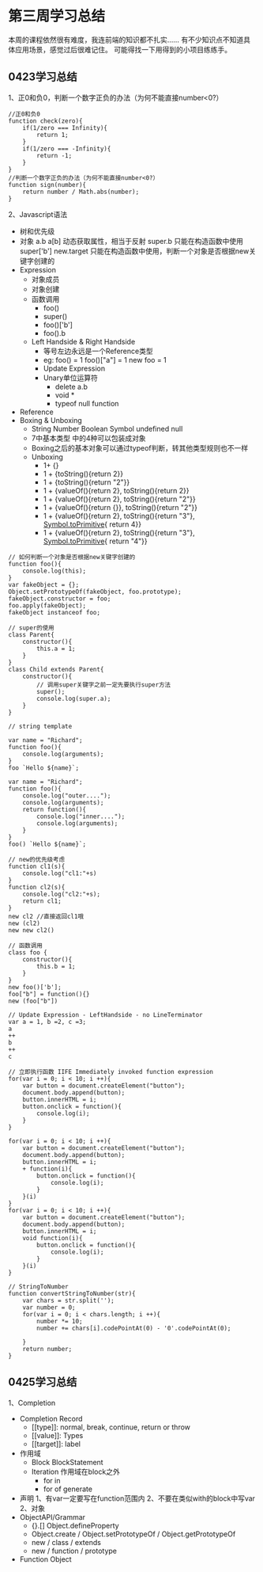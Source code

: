 # 第三周学习总结

本周的课程依然很有难度，我连前端的知识都不扎实……
有不少知识点不知道具体应用场景，感觉过后很难记住。
可能得找一下用得到的小项目练练手。

## 0423学习总结
1、正0和负0，判断一个数字正负的办法（为何不能直接number<0?）
```
//正0和负0
function check(zero){
	if(1/zero === Infinity){
		return 1;
	}
	if(1/zero === -Infinity){
		return -1;
	}
}
//判断一个数字正负的办法（为何不能直接number<0?）
function sign(number){
	return number / Math.abs(number);
}

```

2、Javascript语法
* 树和优先级
* 对象
  a.b
  a[b]         动态获取属性，相当于反射
  super.b      只能在构造函数中使用
  super['b']
  new.target   只能在构造函数中使用，判断一个对象是否根据new关键字创建的
* Expression
  * 对象成员
  * 对象创建
  * 函数调用
    * foo()
	* super()
	* foo()['b']
	* foo().b
  * Left Handside & Right Handside
    * 等号左边永远是一个Reference类型
	* eg:  foo() = 1     foo()["a"] = 1   new foo = 1
    * Update Expression
	* Unary单位运算符  
	  * delete a.b
	  * void *
	  * typeof null function
* Reference 
* Boxing & Unboxing
  * String  Number Boolean Symbol  undefined null
  * 7中基本类型 中的4种可以包装成对象
  * Boxing之后的基本对象可以通过typeof判断，转其他类型规则也不一样
  * Unboxing
    * 1+ {}
	* 1 + {toString(){return 2}}
	* 1 + {toString(){return "2"}}
	* 1 + {valueOf(){return 2}, toString(){return 2}}
	* 1 + {valueOf(){return 2}, toString(){return "2"}}
	* 1 + {valueOf(){return {}}, toString(){return "2"}}
	* 1 + {valueOf(){return 2}, toString(){return "3"}, [Symbol.toPrimitive](){ return 4}}
	* 1 + {valueOf(){return 2}, toString(){return "3"}, [Symbol.toPrimitive](){ return "4"}}
  
```
// 如何判断一个对象是否根据new关键字创建的
function foo(){
	console.log(this);
}
var fakeObject = {};
Object.setPrototypeOf(fakeObject, foo.prototype);
fakeObject.constructor = foo;
foo.apply(fakeObject);
fakeObject instanceof foo;

// super的使用
class Parent{
	constructor(){
		this.a = 1;
	}
}
class Child extends Parent{
	constructor(){
	    // 调用super关键字之前一定先要执行super方法
		super();
		console.log(super.a);
	}
}

// string template

var name = "Richard";
function foo(){
	console.log(arguments);
}
foo `Hello ${name}`;

var name = "Richard";
function foo(){
	console.log("outer....");
	console.log(arguments);
	return function(){
		console.log("inner....");
		console.log(arguments);
	}
}
foo() `Hello ${name}`;

// new的优先级考虑
function cl1(s){
	console.log("cl1:"+s)
}
function cl2(s){
	console.log("cl2:"+s);
	return cl1;
}
new cl2 //直接返回cl1哦
new (cl2)
new new cl2()

// 函数调用
class foo {
	constructor(){
		this.b = 1;
	}
}
new foo()['b'];
foo["b"] = function(){}
new (foo["b"])

// Update Expression - LeftHandside - no LineTerminator
var a = 1, b =2, c =3;
a
++
b
++
c

// 立即执行函数 IIFE Immediately invoked function expression
for(var i = 0; i < 10; i ++){
	var button = document.createElement("button");
	document.body.append(button);
	button.innerHTML = i;
	button.onclick = function(){
		console.log(i);
	}
}

for(var i = 0; i < 10; i ++){
	var button = document.createElement("button");
	document.body.append(button);
	button.innerHTML = i;
	+ function(i){
		button.onclick = function(){
			console.log(i);
		}
	}(i)
}
for(var i = 0; i < 10; i ++){
	var button = document.createElement("button");
	document.body.append(button);
	button.innerHTML = i;
	void function(i){
		button.onclick = function(){
			console.log(i);
		}
	}(i)
}

// StringToNumber
function convertStringToNumber(str){
	var chars = str.split('');
	var number = 0;
	for(var i = 0; i < chars.length; i ++){
		number *= 10;
		number += chars[i].codePointAt(0) - '0'.codePointAt(0);
		
	}
	return number;
}
```



## 0425学习总结

1、Completion
* Completion Record
  * [[type]]: normal, break, continue, return or throw
  * [[value]]: Types
  * [[target]]: label
* 作用域
  * Block BlockStatement
  * Iteration      作用域在block之外
	* for in
	* for of       generate
* 声明
  1、有var一定要写在function范围内
  2、不要在类似with的block中写var
2、对象
* ObjectAPI/Grammar
  * {}.[] Object.defineProperty
  * Object.create / Object.setPrototypeOf / Object.getPrototypeOf
  * new / class / extends
  * new / function / prototype
* Function Object

